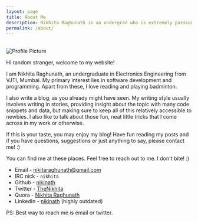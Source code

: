 ```yaml
---
layout: page
title: About Me
description: Nikhita Raghunath is an undergrad who is extremely passionate about software development and open source.
permalink: /about/
---
```

<br>

<img src="{{ site.baseurl }}/assets/profile-pic.jpg" title="Profile Picture" class="profile">

Hi random stranger, welcome to my website!

I am Nikhita Raghunath, an undergraduate in Electronics Engineering from VJTI, Mumbai. My primary interest lies in software development and programming. Apart from these, I love reading and playing badminton.

I also write a blog, as you already might have seen. My writing style usually involves writing in stories, providing insight about the topic with many code snippets and data, but making sure to keep all of this relatively accessible to newbies. I also like to talk about those fun, neat little tricks that I come across in my work or otherwise.

If this is your taste, you may enjoy my blog! Have fun reading my posts and if you have questions, suggestions or just anything to say, please contact me! :)

You can find me at these places. Feel free to reach out to me. I don't bite! :)

* Email - nikitaraghunath@gmail.com
* IRC nick - `nikhita`
* Github - [nikinath](https://github.com/nikinath)
* Twitter - [TheNikhita](https://twitter.com/TheNikhita)
* Quora - [Nikhita Raghunath](https://www.quora.com/profile/Nikhita-Raghunath)
* LinkedIn - [nikinath](https://www.linkedin.com/in/nikinath) (highly outdated)

PS: Best way to reach me is email or twitter.
